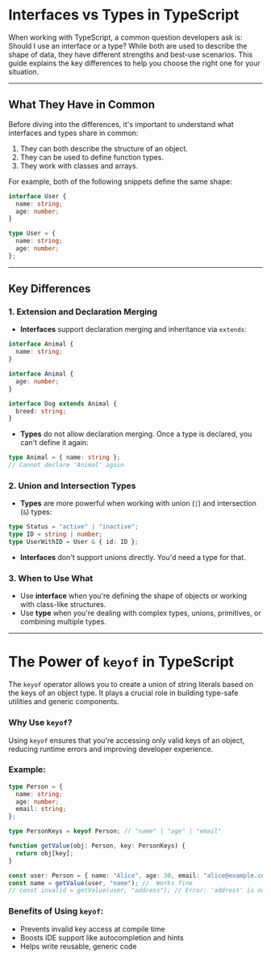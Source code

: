 # Interfaces vs Types in TypeScript

When working with TypeScript, a common question developers ask is: Should I use an interface or a type? While both are used to describe the shape of data, they have different strengths and best-use scenarios. This guide explains the key differences to help you choose the right one for your situation.

---

## What They Have in Common

Before diving into the differences, it's important to understand what interfaces and types share in common:

1. They can both describe the structure of an object.
2. They can be used to define function types.
3. They work with classes and arrays.

For example, both of the following snippets define the same shape:

```ts
interface User {
  name: string;
  age: number;
}

type User = {
  name: string;
  age: number;
};
```

---

## Key Differences

### 1. Extension and Declaration Merging

* **Interfaces** support declaration merging and inheritance via `extends`:

```ts
interface Animal {
  name: string;
}

interface Animal {
  age: number;
}

interface Dog extends Animal {
  breed: string;
}
```

* **Types** do not allow declaration merging. Once a type is declared, you can't define it again:

```ts
type Animal = { name: string };
// Cannot declare 'Animal' again
```

### 2. Union and Intersection Types

* **Types** are more powerful when working with union (`|`) and intersection (`&`) types:

```ts
type Status = "active" | "inactive";
type ID = string | number;
type UserWithID = User & { id: ID };
```

* **Interfaces** don't support unions directly. You'd need a type for that.

### 3. When to Use What

* Use **interface** when you're defining the shape of objects or working with class-like structures.
* Use **type** when you're dealing with complex types, unions, primitives, or combining multiple types.

---

# The Power of `keyof` in TypeScript

The `keyof` operator allows you to create a union of string literals based on the keys of an object type. It plays a crucial role in building type-safe utilities and generic components.

### Why Use `keyof`?

Using `keyof` ensures that you're accessing only valid keys of an object, reducing runtime errors and improving developer experience.

### Example:

```ts
type Person = {
  name: string;
  age: number;
  email: string;
};

type PersonKeys = keyof Person; // "name" | "age" | "email"

function getValue(obj: Person, key: PersonKeys) {
  return obj[key];
}

const user: Person = { name: "Alice", age: 30, email: "alice@example.com" };
const name = getValue(user, "name"); //  Works fine
// const invalid = getValue(user, "address"); // Error: 'address' is not a valid key
```

### Benefits of Using `keyof`:

* Prevents invalid key access at compile time
* Boosts IDE support like autocompletion and hints
* Helps write reusable, generic code

